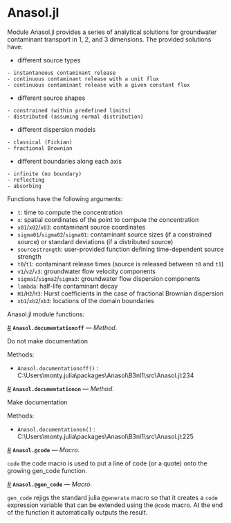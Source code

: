 
<a id='Anasol.jl'></a>

<a id='Anasol.jl-1'></a>

# Anasol.jl


Module Anasol.jl provides a series of analytical solutions for groundwater contaminant transport in 1, 2, and 3 dimensions. The provided solutions have:


  * different source types


```
- instantaneous contaminant release
- continuous contaminant release with a unit flux
- continuous contaminant release with a given constant flux
```


  * different source shapes


```
- constrained (within predefined limits)
- distributed (assuming normal distribution)
```


  * different dispersion models


```
- classical (Fickian)
- fractional Brownian
```


  * different boundaries along each axis


```
- infinite (no boundary)
- reflecting
- absorbing
```


Functions have the following arguments:


  * `t`: time to compute the concentration
  * `x`: spatial coordinates of the point to compute the concentration
  * `x01`/`x02`/`x03`: contaminant source coordinates
  * `sigma01`/`sigma02`/`sigma01`: contaminant source sizes (if a constrained source) or standard deviations (if a distributed source)
  * `sourcestrength`: user-provided function defining time-dependent source strength
  * `t0`/`t1`: contaminant release times (source is released  between `t0` and `t1`)
  * `v1`/`v2`/`v3`: groundwater flow velocity components
  * `sigma1`/`sigma2`/`sigma3`: groundwater flow dispersion components
  * `lambda`: half-life contaminant decay
  * `H1`/`H2`/`H3`: Hurst coefficients in the case of fractional Brownian dispersion
  * `xb1`/`xb2`/`xb3`: locations of the domain boundaries


Anasol.jl module functions:

<a id='Anasol.documentationoff-Tuple{}' href='#Anasol.documentationoff-Tuple{}'>#</a>
**`Anasol.documentationoff`** &mdash; *Method*.



Do not make documentation

Methods:

  * `Anasol.documentationoff()` : C:\Users\monty.julia\packages\Anasol\B3nl1\src\Anasol.jl:234

<a id='Anasol.documentationon-Tuple{}' href='#Anasol.documentationon-Tuple{}'>#</a>
**`Anasol.documentationon`** &mdash; *Method*.



Make documentation

Methods:

  * `Anasol.documentationon()` : C:\Users\monty.julia\packages\Anasol\B3nl1\src\Anasol.jl:225

<a id='Anasol.@code-Tuple{Any}' href='#Anasol.@code-Tuple{Any}'>#</a>
**`Anasol.@code`** &mdash; *Macro*.



`code` the code macro is used to put a line of code (or a quote) onto the growing gen_code function.

<a id='Anasol.@gen_code-Tuple{Any}' href='#Anasol.@gen_code-Tuple{Any}'>#</a>
**`Anasol.@gen_code`** &mdash; *Macro*.



`gen_code` rejigs the standard julia `@generate` macro so that it creates a `code` expression variable that can be extended using the `@code` macro. At the end of the function it automatically outputs the result.

